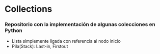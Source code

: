 # Collections

### Repositorio con la implementación de algunas colecciones en Python

- Lista simplemente ligada con referencia al nodo inicio
- Pila(Stack): Last-in, Firstout
